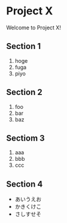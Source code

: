 Project X
===

Welcome to Project X!

Section 1
----

1. hoge
2. fuga
3. piyo

Section 2
----

1. foo
2. bar
3. baz

Sectiom 3
----

1. aaa
2. bbb
3. ccc

Section 4
----

* あいうえお
* かきくけこ
* さしすせそ
